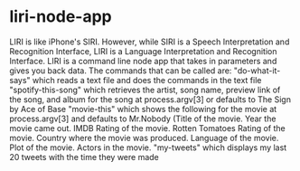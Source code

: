 # liri-node-app
LIRI is like iPhone's SIRI. However, while SIRI is a Speech Interpretation and Recognition Interface, LIRI is a Language Interpretation and Recognition Interface. LIRI is a command line node app that takes in parameters and gives you back data.
The commands that can be called are: 
    "do-what-it-says" which reads a text file and does the commands in the text file
    "spotify-this-song" which retrieves the artist, song name, preview link of the song, and album for the song at process.argv[3] or defaults to The Sign by Ace of Base
    "movie-this" which shows the following for the movie at process.argv[3]  and defaults to Mr.Nobody (Title of the movie. Year the movie came out. IMDB Rating of the movie. Rotten Tomatoes Rating of the movie. Country where the movie was produced. Language of the movie. Plot of the movie. Actors in the movie.
    "my-tweets" which displays my last 20 tweets with the time they were made


